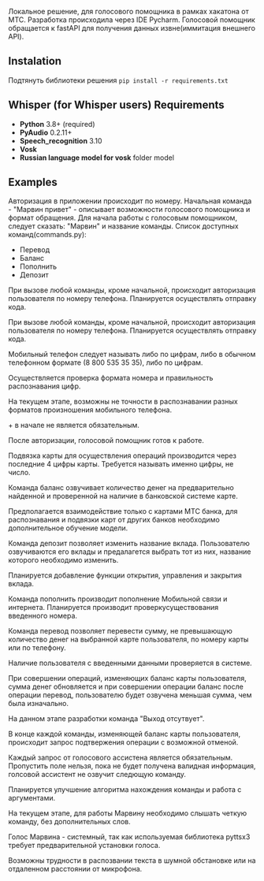 Локальное решение, для голосового помощника в рамках хакатона от МТС. 
Разработка происходила через IDE Pycharm. Голосовой помощник обращается к fastAPI для получения данных извне(иммитация внешнего API).


Instalation
------------    
Подтянуть библиотеки решения ``pip install -r requirements.txt``  

Whisper (for Whisper users)
Requirements
------------
* **Python** 3.8+ (required)
* **PyAudio** 0.2.11+ 
* **Speech_recognition** 3.10
* **Vosk**
* **Russian language model for vosk** folder model  

Examples
--------  
Авторизация в приложении происходит по номеру. Начальная команда - "Марвин привет" - описывает возможности голосового помощника и формат обращения.
Для начала работы с голосовым помощником, следует сказать: "Марвин" и название команды. Список доступных команд(commands.py):
* Перевод
* Баланс
* Пополнить
* Депозит

При вызове любой команды, кроме начальной, происходит авторизация пользователя по номеру телефона. Планируется осуществлять отправку кода.  

При вызове любой команды, кроме начальной, происходит авторизация пользователя по номеру телефона. Планируется осуществлять отправку кода.  

Мобильный телефон следует называть либо по цифрам, либо в обычном телефонном формате (8 800 535 35 35), либо по цифрам. 

Осуществляется проверка формата номера и правильность распознавания цифр.  

На текущем этапе, возможны не точности в распознавании разных форматов произношения мобильного телефона.  

\+ в начале не является обязательным.  
 
После авторизации, голосовой помощник готов к работе.   

Подвязка карты для осуществления операций производится через последние 4 цифры карты. Требуется называть именно цифры, не число.  

Команда баланс озвучивает количество денег на предварительно найденной и проверенной на наличие в банковской системе карте.  

Предполагается взаимодействие только с картами МТС банка, для распознавания и подвязки карт от других банков необходимо дополнительное обучение модели.  

Команда депозит позволяет изменить название вклада. Пользователю озвучиваются его вклады и предалагется выбрать тот из них, название которого необходимо изменить.  

Планируется добавление функции открытия, управления и закрытия вклада.  

Команда пополнить производит пополнение Мобильной связи и интернета. Планируется производит проверкусуществования введенного номера.  

Команда перевод позволяет перевести сумму, не превышающую количество денег на выбранной карте пользователя, по номеру карты или по телефону.   

Наличие пользователя с введенными данными проверяется в системе.   

При совершении операций, изменяющих баланс карты пользователя, сумма денег обновляется и при совершении операции баланс после операции перевод, пользователю будет озвучена меньшая сумма, чем была изначально.  

На данном этапе разработки команда "Выход отсутвует".  

В конце каждой команды, изменяющей баланс карты пользователя, происходит запрос подтвержения операции с возможной отменой.  

Каждый запрос от голосового ассистена является обязательным. Пропустить поле нельзя, пока не будет получена валидная информация, голсовой ассистент не озвучит следющую команду.  

Планируется улучшение алгоритма нахождения команды и работа с аргументами.  

На текущем этапе, для работы Марвину необходимо слышать четкую команду, без дополнительных слов.  

Голос Марвина - системный, так как используемая библиотека pyttsx3 требует предварительной установки голоса.   

Возможны трудности в распозвании текста в шумной обстановке или на отдаленном расстоянии от микрофона.  
